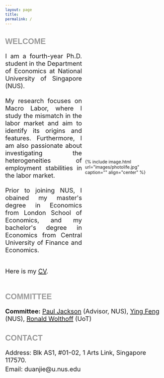 ```yaml
---
layout: page
title: 
permalink: /
---
```


<style>
  .title {
    font-family: 'Verdana', sans-serif;
    font-weight: bold;
    font-size: 25px;
    color: rgba(128, 128, 128, 0.8);
  }
  .container {
    display: flex;
    align-items: center;
    flex-wrap: wrap;
  }
  .text {
    flex: 1;
    text-align: justify;
    font-size: 20px;
    margin-right: 5px;
  }
  .image {
    flex: 1;
    margin-left: 5px;
  }
  .image img {
    width: 370px;
    height: auto;
  }

  /* 媒体查询，针对不同屏幕尺寸进行调整 */
  @media (max-width: 768px) {
    .text, .image {
      flex: 1 100%;
      margin: 0;
    }
    .text {
      text-align: justify; /* 使手机浏览时文字两侧对齐 */
      margin-left: 15px; /* 左侧距离屏幕10px */
      margin-right: 15px; /* 右侧距离屏幕10px */
    }
    .image {
      margin-top: 20px;
      width: calc(100% - 20px); /* 照片宽度比屏幕窄20px */
      max-width: 300px; /* 最大宽度限制 */
      margin-left: 10px; /* 左侧距离屏幕10px */
      margin-right: 10px; /* 右侧距离屏幕10px */
    }
    .image img {
      width: 100%;
      height: auto;
    }
  }
  .contact-info {
    margin-bottom: 5px;
    margin-top: 5px;
    font-size: 20px; 
  }
  .section {
    font-size: 20px;
  }
  .committee {
    font-size: 20px; 
  }
</style>




<h2 class="title">WELCOME</h2>
<div class="container">
  <div class="text">
I am a fourth-year Ph.D. student in the Department of Economics at National University of Singapore (NUS). <br>
<br>
My research focuses on Macro Labor, where I study the mismatch in the labor market and aim to identify its origins and features. Furthermore, I am also passionate about investigating the heterogeneities of employment stabilities in the labor market. <br>
<br>
Prior to joining NUS, I obained my master's degree in Economics from London School of Economics, and my bachelor's degree in Economics from Central University of Finance and Economics. <br>
<br>
<p>Here is my <a href="https://jie-duan.com/files/CV_JIEDUAN.pdf">CV</a>.</p>

  </div>
  <div class="image">
    {% include image.html url="images/photolife.jpg" caption="" align="center" %}
  </div>
</div>

<h2 class="title">COMMITTEE</h2>
<div class="committee">
  <strong>Committee:</strong> <a href="https://www.paulgjackson.com/">Paul Jackson</a> (Advisor, NUS), 
  <a href="https://sites.google.com/view/ying-feng/home">Ying Feng</a> (NUS), 
  <a href="http://individual.utoronto.ca/wolthoff/">Ronald Wolthoff</a> (UoT)
</div>


<h2 class="title">CONTACT</h2>
<p class="contact-info section">Address: Blk AS1, #01-02, 1 Arts Link, Singapore 117570.</p>
<p class="contact-info section">Email: duanjie@u.nus.edu</p>

